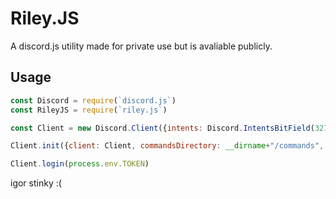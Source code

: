 
# Riley.JS

A discord.js utility made for private use but is avaliable publicly.

## Usage
```javascript
const Discord = require(`discord.js`)
const RileyJS = require(`riley.js`)

const Client = new Discord.Client({intents: Discord.IntentsBitField(3276799)})

Client.init({client: Client, commandsDirectory: __dirname+"/commands", eventsDirectory: __dirname+"/events", prefix: "!"})

Client.login(process.env.TOKEN)
```

igor stinky :(
